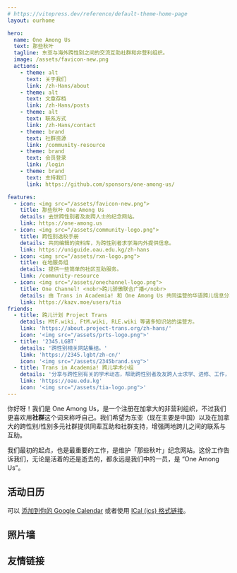 ```yaml
---
# https://vitepress.dev/reference/default-theme-home-page
layout: ourhome

hero:
  name: One Among Us
  text: 那些秋叶
  tagline: 东亚与海外跨性别之间的交流互助社群和非营利组织。
  image: /assets/favicon-new.png
  actions:
    - theme: alt
      text: 关于我们
      link: /zh-Hans/about
    - theme: alt
      text: 文章存档
      link: /zh-Hans/posts
    - theme: alt
      text: 联系方式
      link: /zh-Hans/contact
    - theme: brand
      text: 社群资源
      link: /community-resource
    - theme: brand
      text: 会员登录
      link: /login
    - theme: brand
      text: 支持我们
      link: https://github.com/sponsors/one-among-us/

features:
  - icon: <img src="/assets/favicon-new.png">
    title: 那些秋叶 One Among Us
    details: 去世跨性别者及友跨人士的纪念网站。
    link: https://one-among.us
  - icon: <img src="/assets/community-logo.png">
    title: 跨性别选校手册
    details: 共同编辑的资料库，为跨性别者求学海内外提供信息。
    link: https://uniguide.oau.edu.kg/zh-hans
  - icon: <img src="/assets/rxn-logo.png">
    title: 在地服务组
    details: 提供一些简单的社区互助服务。
    link: /community-resource
  - icon: <img src="/assets/onechannel-logo.png">
    title: One Channel! <nobr>跨儿骄傲联合广播</nobr>
    details: 由 Trans in Academia! 和 One Among Us 共同运营的华语跨儿信息分享频道。
    link: https://kazv.moe/users/tia
friends:
  - title: 跨儿计划 Project Trans
    details: MtF.wiki, FtM.wiki, RLE.wiki 等诸多知识站的运营方。
    link: 'https://about.project-trans.org/zh-hans/'
    icon: '<img src="/assets/prts-logo.png">'
  - title: '2345.LGBT'
    details: '跨性别相关网站集结。'
    link: 'https://2345.lgbt/zh-cn/'
    icon: '<img src="/assets/2345brand.svg">'
  - title: Trans in Academia! 跨儿学术小组
    details: '分享与跨性别有关的学术动态，帮助跨性别者及友跨人士求学、进修、工作，以跨性别学术人的视角发声。'
    link: 'https://oau.edu.kg'
    icon: '<img src="/assets/tia-logo.png">'
---
```


你好呀！我们是 One Among Us，是一个注册在加拿大的非营利组织，不过我们更喜欢用**社群**这个词来称呼自己。我们希望为东亚（现在主要是中国）以及在加拿大的跨性别/性别多元社群提供同辈互助和社群支持，增强两地跨儿之间的联系与互助。

我们最初的起点，也是最重要的工作，是维护「那些秋叶」纪念网站。这份工作告诉我们，无论是活着的还是逝去的，都永远是我们中的一员，是 “One Among Us”。
		  
## 活动日历

<script setup>
import Calendar from '../Calendar.vue'
import Carousel from '../Carousel.vue'
</script>

<Calendar url="https://oau.app/calendar/ical/c_def3dc162ddaf3b15b3ee419551a2b65068b2493c0ecbbdce7daa867f2bc0aeb%40group.calendar.google.com/public/basic.ics"></Calendar>

可以 [添加到你的 Google Calendar](https://calendar.google.com/calendar/u/1?cid=Y19kZWYzZGMxNjJkZGFmM2IxNWIzZWU0MTk1NTFhMmI2NTA2OGIyNDkzYzBlY2JiZGNlN2RhYTg2N2YyYmMwYWViQGdyb3VwLmNhbGVuZGFyLmdvb2dsZS5jb20) 或者使用 [ICal (ics) 格式链接](https://calendar.google.com/calendar/ical/c_def3dc162ddaf3b15b3ee419551a2b65068b2493c0ecbbdce7daa867f2bc0aeb%40group.calendar.google.com/public/basic.ics)。

## 照片墙
<Carousel />


## 友情链接
